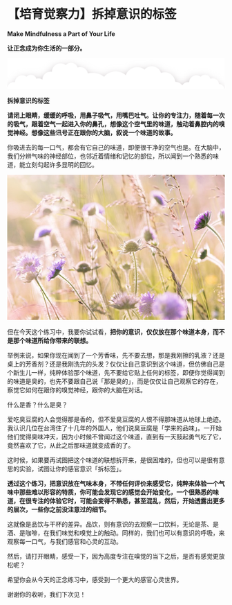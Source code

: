 # 【培育觉察力】拆掉意识的标签

**Make Mindfulness a Part of Your Life**

**让正念成为你生活的一部分。**

![云分割线](12-【培育觉察力】拆掉意识的标签.assets/0-20200727143258088.png)

**拆掉意识的标签**

**请闭上眼睛，缓缓的呼吸，用鼻子吸气，用嘴巴吐气。让你的专注力，随着每一次的吸气，跟着空气一起进入你的鼻孔，想像这个空气里的味道，触动着鼻腔内的嗅觉神经。想像这些讯号正在跟你的大脑，叙说一个味道的故事。**

你吸进去的每一口气，都会有它自己的味道，即便很干净的空气也是。在大脑中，我们分辨气味的神经部位，也邻近着情绪和记忆的部位，所以闻到一个熟悉的味道，能立刻勾起许多显明的回忆。

![导出图片Sun Sep 23 2018 22_24_09 GMT+0800 (中国标准时间).png](12-【培育觉察力】拆掉意识的标签.assets/50869300_1537845280.png)



但在今天这个练习中，我要你试试看，**把你的意识，仅仅放在那个味道本身，而不是那个味道所给你带来的联想。**

举例来说，如果你现在闻到了一个芳香味，先不要去想，那是我刚擦的乳液？还是桌上的芳香剂？还是我刚洗完的头发？仅仅让自己意识到这个味道，但仿佛自己是个新生儿一样，纯粹体验那个味道，先不要给它贴上任何的标签，即便你觉得闻到的味道是臭的，也先不要跟自己说「那是臭的」，而是仅仅让自己观察它的存在，察觉它如何在跟你的嗅觉神经，跟你的大脑在对话。

什么是香？什么是臭？

爱吃臭豆腐的人会觉得那是香的，但不爱臭豆腐的人恨不得那味道从地球上绝迹。我认识几位在台湾住了十几年的外国人，他们说臭豆腐是「学来的品味」。一开始他们觉得臭味冲天，因为小时候不曾闻过这个味道，直到有一天鼓起勇气吃了它，竟然喜欢了它，从此之后那味道就变成香的了。

这时候，如果要再试图把这个味道的联想拆开来，是很困难的，但也可以是很有意思的实验，试图让你的感官意识「拆标签」。

**透过这个练习，把意识放在气味本身，不带任何评价来感受它，纯粹来体验一个气味中那些难以形容的特质，你可能会发现它的感觉会开始变化，一个很熟悉的味道，在很专注的体验它时，可能会变得不熟悉，甚至混乱，然后，开始透露出更多的层次，一些你之前没注意过的细节。**

这就像是品饮与干杯的差异。品饮，则有意识的去观察一口饮料，无论是茶、是酒、是咖啡，在我们味觉和嗅觉上的触动。同样的，我们也可以有意识的呼吸，来观察每一口气，与我们感官和心灵的互动。

然后，请打开眼睛，感受一下，因为高度专注在嗅觉的当下之后，是否有感觉更放松呢？

希望你会从今天的正念练习中，感受到一个更大的感官心灵世界。

谢谢你的收听，我们下次见！